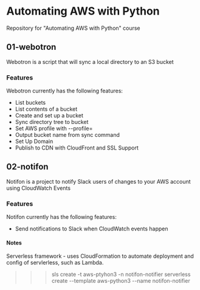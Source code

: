 # Automating AWS with Python

Repository for "Automating AWS with Python" course

## 01-webotron
Webotron is a script that will sync a local directory to an S3 bucket

### Features
Webotron currently has the following features:
- List buckets
- List contents of a bucket
- Create and set up a bucket
- Sync directory tree to bucket
- Set AWS profile with --profile=<profilename>
- Output bucket name from sync command
- Set Up Domain
- Publish to CDN with CloudFront and SSL Support


## 02-notifon

Notifon is a project to notify Slack users of changes to your AWS account using
CloudWatch Events

### Features

Notifon currently has the following features:
- Send notifications to Slack when CloudWatch events happen


#### Notes
Serverless framework - uses CloudFormation to automate deployment and config
of servlerless, such as Lambda.
>>> sls create -t aws-ptyhon3 -n notifon-notifier
>>> serverless create --template aws-python3 --name notifon-notifier
